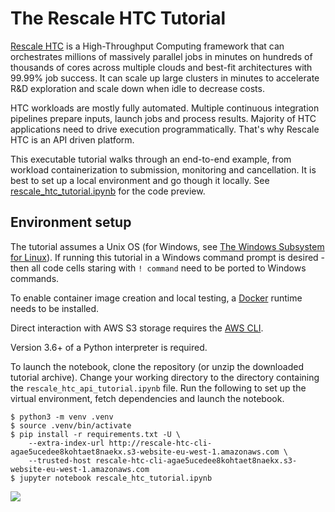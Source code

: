 # The Rescale HTC Tutorial

[Rescale HTC](https://rescale.com/platform/hpc-as-a-service/high-throughput-computing/) is a High-Throughput Computing framework that can orchestrates millions of massively parallel jobs in minutes on hundreds of thousands of cores across multiple clouds and best-fit architectures with 99.99% job success. It can scale up large clusters in minutes to accelerate R&D exploration and scale down when idle to decrease costs.

HTC workloads are mostly fully automated. Multiple continuous integration pipelines prepare inputs, launch jobs and process results. Majority of HTC applications need to drive execution programmatically. That's why Rescale HTC is an API driven platform.

This executable tutorial walks through an end-to-end example, from workload containerization to submission, monitoring and cancellation. It is best to set up a local environment and go though it locally. See [rescale_htc_tutorial.ipynb](rescale_htc_tutorial.ipynb) for the code preview.

## Environment setup

The tutorial assumes a Unix OS (for Windows, see [The Windows Subsystem for Linux](https://learn.microsoft.com/en-us/windows/wsl/install)). If running this tutorial in a Windows command prompt is desired - then all code cells staring with `! command` need to be ported to Windows commands.

To enable container image creation and local testing, a [Docker](https://www.docker.com/products/docker-desktop/) runtime needs to be installed.

Direct interaction with AWS S3 storage requires the [AWS CLI](https://aws.amazon.com/cli/).

Version 3.6+ of a Python interpreter is required.

To launch the notebook, clone the repository (or unzip the downloaded tutorial archive). Change your working directory to the directory containing the `rescale_htc_api_tutorial.ipynb` file. Run the following to set up the virtual environment, fetch dependencies and launch the notebook.

```
$ python3 -m venv .venv
$ source .venv/bin/activate
$ pip install -r requirements.txt -U \
    --extra-index-url http://rescale-htc-cli-agae5ucedee8kohtaet8naekx.s3-website-eu-west-1.amazonaws.com \
    --trusted-host rescale-htc-cli-agae5ucedee8kohtaet8naekx.s3-website-eu-west-1.amazonaws.com
$ jupyter notebook rescale_htc_tutorial.ipynb
```

![](README.assets/htc_tutorial_notebook.gif)